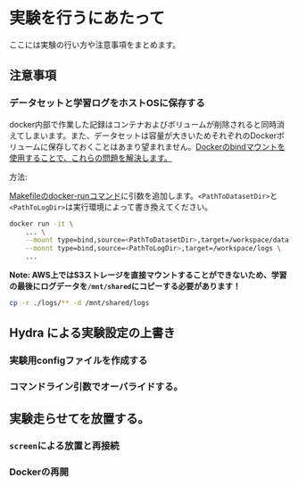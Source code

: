 # 実験を行うにあたって

ここには実験の行い方や注意事項をまとめます。

## 注意事項

### データセットと学習ログをホストOSに保存する

docker内部で作業した記録はコンテナおよびボリュームが削除されると同時消えてしまいます。また、データセットは容量が大きいためそれぞれのDockerボリュームに保存しておくことはあまり望まれません。[Dockerのbindマウントを使用することで、これらの問題を解決します。](https://matsuand.github.io/docs.docker.jp.onthefly/storage/bind-mounts/#start-a-container-with-a-bind-mount)

方法:

[Makefileのdocker-runコマンド](/Makefile)に引数を追加します。`<PathToDatasetDir>`と`<PathToLogDir>`は実行環境によって書き換えてください。

```sh
docker run -it \
    ... \
    --mount type=bind,source=<PathToDatasetDir>,target=/workspace/data \
    --monnt type=bind,source=<PathToLogDir>,target=/workspace/logs \
    ...
```

**Note: AWS上ではS3ストレージを直接マウントすることができないため、学習の最後にログデータを`/mnt/shared`にコピーする必要があります！**

```sh
cp -r ./logs/** -d /mnt/shared/logs
```

## Hydra による実験設定の上書き

### 実験用configファイルを作成する

### コマンドライン引数でオーバライドする。

## 実験走らせてを放置する。

### `screen`による放置と再接続

### Dockerの再開
